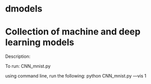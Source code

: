 # dmodels

# Collection of machine and deep learning models

Description: 

To run: 
CNN_mnist.py      

using command line, run the following:
python  CNN_mnist.py  —vis 1  
